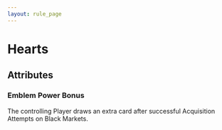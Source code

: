 ```yaml
---
layout: rule_page
---
```


# Hearts

## Attributes

### Emblem Power Bonus

The controlling Player draws an extra card after successful Acquisition Attempts on Black Markets.
